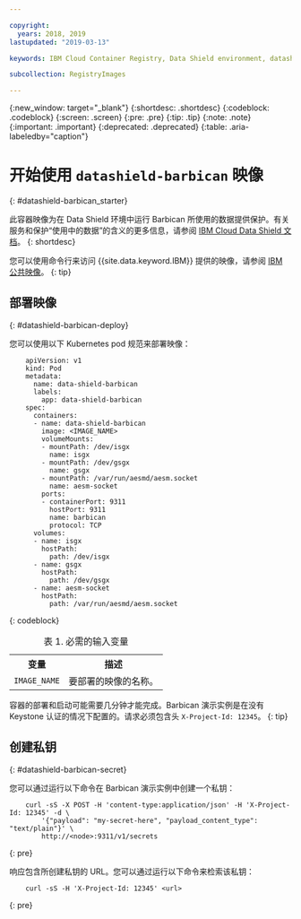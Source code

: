 ```yaml
---

copyright:
  years: 2018, 2019
lastupdated: "2019-03-13"

keywords: IBM Cloud Container Registry, Data Shield environment, datashield-barbican image, container image, barbican, Registry, data in use, memory encryption, intel sgx, fortanix,

subcollection: RegistryImages

---
```


{:new_window: target="_blank"}
{:shortdesc: .shortdesc}
{:codeblock: .codeblock}
{:screen: .screen}
{:pre: .pre}
{:tip: .tip}
{:note: .note}
{:important: .important}
{:deprecated: .deprecated}
{:table: .aria-labeledby="caption"}

# 开始使用 `datashield-barbican` 映像
{: #datashield-barbican_starter}

此容器映像为在 Data Shield 环境中运行 Barbican 所使用的数据提供保护。有关服务和保护“使用中的数据”的含义的更多信息，请参阅 [IBM Cloud Data Shield 文档](/docs/services/data-shield?topic=data-shield-about#about)。
{: shortdesc}

您可以使用命令行来访问 {{site.data.keyword.IBM}} 提供的映像，请参阅 [IBM 公共映像](/docs/services/Registry?topic=registry-public_images#public_images)。
{: tip}

## 部署映像
{: #datashield-barbican-deploy}

您可以使用以下 Kubernetes pod 规范来部署映像：

```
    apiVersion: v1
    kind: Pod
    metadata:
      name: data-shield-barbican
      labels:
        app: data-shield-barbican
    spec:
      containers:
      - name: data-shield-barbican
        image: <IMAGE_NAME>
        volumeMounts:
        - mountPath: /dev/isgx
          name: isgx
        - mountPath: /dev/gsgx
          name: gsgx
        - mountPath: /var/run/aesmd/aesm.socket
          name: aesm-socket
        ports:
        - containerPort: 9311
          hostPort: 9311
          name: barbican
          protocol: TCP
      volumes:
      - name: isgx
        hostPath:
          path: /dev/isgx
      - name: gsgx
        hostPath:
          path: /dev/gsgx
      - name: aesm-socket
        hostPath:
          path: /var/run/aesmd/aesm.socket
```
{: codeblock}

<table>
<caption>表 1. 必需的输入变量</caption>
  <tr>
    <th>变量</th>
    <th>描述</th>
  </tr>
  <tr>
    <td><code>IMAGE_NAME</code></td>
    <td>要部署的映像的名称。</td>
  </tr>
</table>

容器的部署和启动可能需要几分钟才能完成。Barbican 演示实例是在没有 Keystone 认证的情况下配置的。请求必须包含头 `X-Project-Id: 12345`。
{: tip}

## 创建私钥
{: #datashield-barbican-secret}

您可以通过运行以下命令在 Barbican 演示实例中创建一个私钥：

```
    curl -sS -X POST -H 'content-type:application/json' -H 'X-Project-Id: 12345' -d \
        '{"payload": "my-secret-here", "payload_content_type": "text/plain"}' \
        http://<node>:9311/v1/secrets
```
{: pre}
    
响应包含所创建私钥的 URL。您可以通过运行以下命令来检索该私钥：

```
    curl -sS -H 'X-Project-Id: 12345' <url>
```
{: pre}
